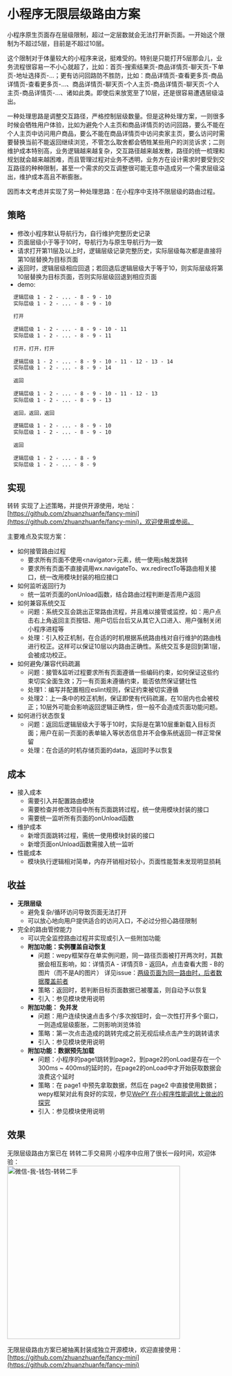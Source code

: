 # 小程序无限层级路由方案

<!--
 标题：小程序无限层级路由方案
 副标：超过10层打不开新页面？没有的事儿。
 封面：images/小程序无限层级路由方案/cover-wide.jpg（长图）、images/小程序无限层级路由方案/cover-square.jpg（方图）
 作者：吴鹏和
-->

小程序原生页面存在层级限制，超过一定层数就会无法打开新页面。一开始这个限制为不超过5层，目前是不超过10层。  

这个限制对于体量较大的小程序来说，挺难受的。特别是只能打开5层那会儿，业务流程很容易一不小心就超了，比如：首页-搜索结果页-商品详情页-聊天页-下单页-地址选择页-...；更有访问回路防不胜防，比如：商品详情页-查看更多页-商品详情页-查看更多页-...、商品详情页-聊天页-个人主页-商品详情页-聊天页-个人主页-商品详情页-...、诸如此类。即使后来放宽至了10层，还是很容易遭遇层级溢出。  

一种处理思路是调整交互路径，严格控制层级数量。但是这种处理方案，一则很多时候会牺牲用户体验，比如为避免个人主页和商品详情页的访问回路，要么不能在个人主页中访问用户商品，要么不能在商品详情页中访问卖家主页，要么访问时需要替换当前不能返回继续浏览，不管怎么取舍都会牺牲某些用户的浏览诉求；二则维护成本特别高，业务逻辑越来越复杂，交互路径越来越发散，路径的统一梳理和规划就会越来越困难，而且管理过程对业务不透明，业务方在设计需求时要受到交互路径的种种限制，甚至一个需求的交互调整很可能无意中造成另一个需求层级溢出，维护成本高且不断膨胀。
  
因而本文考虑并实现了另一种处理思路：在小程序中支持不限层级的路由过程。

## 策略
- 修改小程序默认导航行为，自行维护完整历史记录
- 页面层级小于等于10时，导航行为与原生导航行为一致
- 请求打开第11层及以上时，逻辑层级记录完整历史，实际层级每次都是直接将第10层替换为目标页面
- 返回时，逻辑层级相应回退；若回退后逻辑层级大于等于10，则实际层级将第10层替换为目标页面，否则实际层级回退到相应页面
- demo:

```txt
  逻辑层级 1 - 2 - ... - 8 - 9 - 10
  实际层级 1 - 2 - ... - 8 - 9 - 10
  
  打开
  
  逻辑层级 1 - 2 - ... - 8 - 9 - 10 - 11
  实际层级 1 - 2 - ... - 8 - 9 - 11
  
  打开，打开，打开
  
  逻辑层级 1 - 2 - ... - 8 - 9 - 10 - 11 - 12 - 13 - 14
  实际层级 1 - 2 - ... - 8 - 9 - 14
  
  返回
  
  逻辑层级 1 - 2 - ... - 8 - 9 - 10 - 11 - 12 - 13
  实际层级 1 - 2 - ... - 8 - 9 - 13
  
  返回，返回，返回
  
  逻辑层级 1 - 2 - ... - 8 - 9 - 10
  实际层级 1 - 2 - ... - 8 - 9 - 10
  
  返回
  
  逻辑层级 1 - 2 - ... - 8 - 9
  实际层级 1 - 2 - ... - 8 - 9
```

## 实现
转转 实现了上述策略，并提供开源使用，地址：[https://github.com/zhuanzhuanfe/fancy-mini](https://github.com/zhuanzhuanfe/fancy-mini)，欢迎使用或参阅。  

主要难点及实现方案：
- 如何接管路由过程
  + 要求所有页面不使用&lt;navigator&gt;元素，统一使用js触发跳转
  + 要求所有页面不直接调用wx.navigateTo、wx.redirectTo等路由相关接口，统一改用模块封装的相应接口
- 如何监听返回行为
  + 统一监听页面的onUnload函数，结合路由过程判断是否用户返回
- 如何兼容系统交互
  + 问题：系统交互会跳出正常路由流程，并且难以接管或监控，如：用户点击右上角返回主页按钮、用户切后台后又从其它入口进入、用户强制关闭小程序进程等 
  + 处理：引入校正机制，在合适的时机根据系统路由栈对自行维护的路由栈进行校正。这样可以保证10层以内路由正确性。系统交互多是回到第1层，会被成功校正。
- 如何避免/兼容代码疏漏
  + 问题：接管&监听过程要求所有页面遵循一些编码约束，如何保证这些约束切实全面生效；万一有页面未遵循约束，能否依然保证健壮性
  + 处理1：编写并配置相应eslint规则，保证约束被切实遵循
  + 处理2：上一条中的校正机制，保证即使有代码疏漏，在10层内也会被校正；10层外可能会影响返回逻辑正确性，但一般不会造成页面功能问题。
- 如何进行状态恢复 
  + 问题：返回后逻辑层级大于等于10时，实际是在第10层重新载入目标页面；用户在前一页面的表单输入等状态信息并不会像系统返回一样正常保留
  + 处理：在合适的时机存储页面的data，返回时予以恢复

## 成本
- 接入成本
  + 需要引入并配置路由模块
  + 需要检查并修改项目中所有页面跳转过程，统一使用模块封装的接口
  + 需要统一监听所有页面的onUnload函数 
- 维护成本
  + 新增页面跳转过程，需统一使用模块封装的接口
  + 新增页面onUnload函数需接入统一监听 
- 性能成本
  + 模块执行逻辑相对简单，内存开销相对较小，页面性能暂未发现明显损耗
  
## 收益
- **无限层级**
  + 避免复杂/循环访问导致页面无法打开
  + 可以放心地向用户提供适合的访问入口，不必过分担心路径限制
- 完全的路由管控能力
  + 可以完全监控路由过程并实现或引入一些附加功能
  + **附加功能：实例覆盖自动恢复**
      - 问题：wepy框架存在单实例问题，同一路径页面被打开两次时，其数据会相互影响，如：详情页A - 详情页B - 返回A，点击查看大图 - B的图片（而不是A的图片）
      详见issue：[两级页面为同一路由时，后者数据覆盖前者](https://github.com/Tencent/wepy/issues/322)
      - 策略：返回时，若判断目标页面数据已被覆盖，则自动予以恢复
      - 引入：参见模块使用说明
  + **附加功能： 免并发**
      - 问题：用户连续快速点击多个/多次按钮时，会一次性打开多个窗口，一则造成层级膨胀，二则影响浏览体验
      - 策略：第一次点击造成的跳转完成之前无视后续点击产生的跳转请求
      - 引入：参见模块使用说明
  + **附加功能：数据预先加载**
      - 问题：小程序的page1跳转到page2，到page2的onLoad是存在一个300ms ~ 400ms的延时的，在page2的onLoad中才开始获取数据会浪费这个延时
      - 策略：在 page1 中预先拿取数据，然后在 page2 中直接使用数据；wepy框架对此有良好的实现，参见[WePY 在小程序性能调优上做出的探究](https://segmentfault.com/a/1190000008975448?winzoom=1) 
      - 引入：参见模块使用说明

## 效果
无限层级路由方案已在 转转二手交易网 小程序中应用了很长一段时间，欢迎体验：  
<img src="https://pic2.58cdn.com.cn/zhuanzh/n_v2ec50e23e56294924960b307d2d1f0d87.jpg" alt="微信-我-钱包-转转二手" width="400"/>  

无限层级路由方案已被抽离封装成独立开源模块，欢迎直接使用：[https://github.com/zhuanzhuanfe/fancy-mini](https://github.com/zhuanzhuanfe/fancy-mini)
